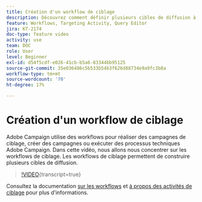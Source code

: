 ```yaml
---
title: Création d'un workflow de ciblage
description: Découvrez comment définir plusieurs cibles de diffusion à l'aide d'un workflow de ciblage.
feature: Workflows, Targeting Activity, Query Editor
jira: KT-2174
doc-type: feature video
activity: use
team: DOC
role: User
level: Beginner
exl-id: d54f5cdf-e026-41cb-b5a6-83344bb95125
source-git-commit: 35e036486c5b533b54b3f626d88734e9a9fc3b8a
workflow-type: tm+mt
source-wordcount: '70'
ht-degree: 17%

---
```


# Création d&#39;un workflow de ciblage

Adobe Campaign utilise des workflows pour réaliser des campagnes de ciblage, créer des campagnes ou exécuter des processus techniques Adobe Campaign. Dans cette vidéo, nous allons nous concentrer sur les workflows de ciblage. Les workflows de ciblage permettent de construire plusieurs cibles de diffusion.

>[!VIDEO](https://video.tv.adobe.com/v/25605?quality=12&learn=on){transcript=true}

Consultez la documentation [sur les workflows](https://experienceleague.adobe.com/docs/campaign-classic/using/automating-with-workflows/introduction/about-workflows.html?lang=fr)
et [à propos des activités de ciblage](https://experienceleague.adobe.com/docs/campaign-classic/using/automating-with-workflows/targeting-activities/about-targeting-activities.html?lang=fr) pour plus d’informations.
